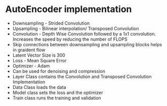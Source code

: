 # AutoEncoder implementation
 * Downsampling - Strided Convolution
 * Upsampling - Bilinear interpolation/ Transposed Convolution
 * Convolution - Depth Wise Convolution followed by a 1x1 convolution. Increases the speed by reducing the number of FLOPS
 * Skip connections between downsampling and upsampling blocks helps in graident flow
 * Latent Vector Size is 300
 * Loss - Mean Square Error
 * Optimizer - Adam
 * Can be used for denoising and compression
 * Layer Class contains the Convolution and Transposed Convolution Implementation
 * Data Class loads the data
 * Model class sets the loss and the optimizer
 * Train class runs the training and validation 
